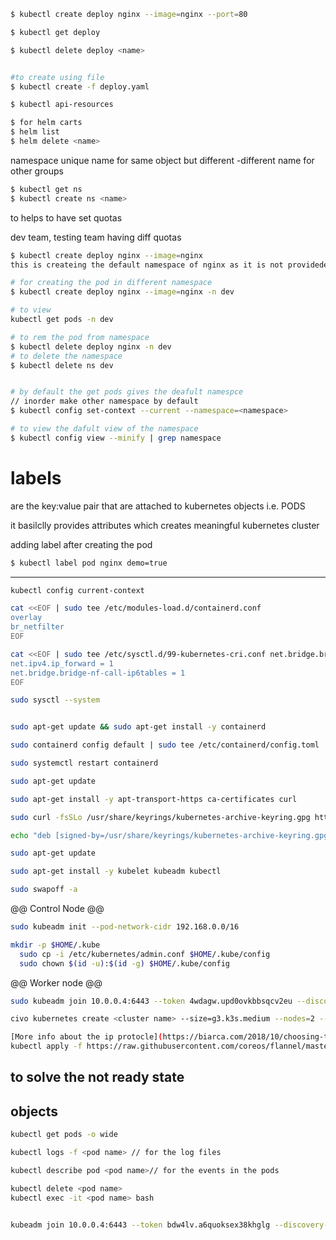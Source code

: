 ```bash
$ kubectl create deploy nginx --image=nginx --port=80

$ kubectl get deploy

$ kubectl delete deploy <name>


#to create using file
$ kubectl create -f deploy.yaml

$ kubectl api-resources

$ for helm carts
$ helm list
$ helm delete <name>
```

namespace
unique name for same object but different -different name for other
groups
```bash
$ kubectl get ns
$ kubectl create ns <name>
```
to helps to have set quotas

dev team, testing team having diff quotas
```bash
$ kubectl create deploy nginx --image=nginx
this is createing the default namespace of nginx as it is not providede

# for creating the pod in different namespace
$ kubectl create deploy nginx --image=nginx -n dev

# to view
kubectl get pods -n dev

# to rem the pod from namespace
$ kubectl delete deploy nginx -n dev
# to delete the namespace
$ kubectl delete ns dev


# by default the get pods gives the deafult namespce
// inorder make other namespace by default
$ kubectl config set-context --current --namespace=<namespace>

# to view the dafult view of the namespace
$ kubectl config view --minify | grep namespace
```

# labels
are the key:value pair that are attached to kubernetes objects i.e. PODS


it basilclly provides attributes which creates meaningful kubernetes cluster

adding label after creating the pod
```bash
$ kubectl label pod nginx demo=true
```
----------------------------------------------------------------
```bash
kubectl config current-context

cat <<EOF | sudo tee /etc/modules-load.d/containerd.conf
overlay
br_netfilter
EOF

cat <<EOF | sudo tee /etc/sysctl.d/99-kubernetes-cri.conf net.bridge.bridge-nf-call-iptables = 1
net.ipv4.ip_forward = 1
net.bridge.bridge-nf-call-ip6tables = 1
EOF

sudo sysctl --system


sudo apt-get update && sudo apt-get install -y containerd

sudo containerd config default | sudo tee /etc/containerd/config.toml

sudo systemctl restart containerd

sudo apt-get update

sudo apt-get install -y apt-transport-https ca-certificates curl

sudo curl -fsSLo /usr/share/keyrings/kubernetes-archive-keyring.gpg https://packages.cloud.google.com/apt/doc/apt-key.gpg

echo "deb [signed-by=/usr/share/keyrings/kubernetes-archive-keyring.gpg] https://apt.kubernetes.io/ kubernetes-xenial main" | sudo tee /etc/apt/sources.list.d/kubernetes.list

sudo apt-get update

sudo apt-get install -y kubelet kubeadm kubectl

sudo swapoff -a

```
@@ Control Node @@
```bash
sudo kubeadm init --pod-network-cidr 192.168.0.0/16

mkdir -p $HOME/.kube
  sudo cp -i /etc/kubernetes/admin.conf $HOME/.kube/config
  sudo chown $(id -u):$(id -g) $HOME/.kube/config
```
@@ Worker node @@
```bash
sudo kubeadm join 10.0.0.4:6443 --token 4wdagw.upd0ovkbbsqcv2eu --discovery-token-ca-cert-hash sha256:2ad86df35a091248cc7343c2878729421b108737d246fc37e242ccd0e8e91460

civo kubernetes create <cluster name> --size=g3.k3s.medium --nodes=2 --wait

[More info about the ip protocle](https://biarca.com/2018/10/choosing-the-right-network-for-your-kubernetes-cluster/)
kubectl apply -f https://raw.githubusercontent.com/coreos/flannel/master/Documentation/kube-flannel.yml
```
to solve the not ready state
----------------------------------------------------------------------------------

## objects
```bash
kubectl get pods -o wide

kubectl logs -f <pod name> // for the log files

kubectl describe pod <pod name>// for the events in the pods

kubectl delete <pod name>
kubectl exec -it <pod name> bash


kubeadm join 10.0.0.4:6443 --token bdw4lv.a6quoksex38khglg --discovery-token-ca-cert-hash sha256:199c07a21ad13ad9d93aed3129b01c9d18eef91532398fb0297a44b3eec6f879

```